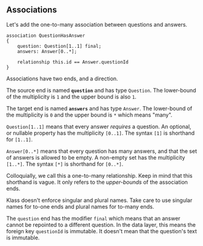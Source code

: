 Associations
------------

Let's add the one-to-many association between questions and answers.

```klass
association QuestionHasAnswer
{
    question: Question[1..1] final;
    answers: Answer[0..*];

    relationship this.id == Answer.questionId
}
```

Associations have two ends, and a direction.

The source end is named **`question`** and has type `Question`. The lower-bound of the multiplicity is `1` and the upper bound is also `1`.

The target end is named **`answers`** and has type `Answer`. The lower-bound of the multiplicity is `0` and the upper bound is `*` which means "many".

`Question[1..1]` means that every answer *requires* a question. An optional, or nullable property has the multiplicity `[0..1]`. The syntax `[1]` is shorthand for `[1..1]`.

`Answer[0..*]` means that every question has many answers, and that the set of answers is allowed to be empty. A non-empty set has the multiplicity `[1..*]`. The syntax `[*]` is shorthand for `[0..*]`.

Colloquially, we call this a one-to-many relationship. Keep in mind that this shorthand is vague. It only refers to the *upper-bounds* of the association ends.

Klass doesn't enforce singular and plural names. Take care to use singular names for to-one ends and plural names for to-many ends.

The `question` end has the modifier `final` which means that an answer cannot be repointed to a different question. In the data layer, this means the foreign key `questionId` is immutable. It doesn't mean that the question's text is immutable.
